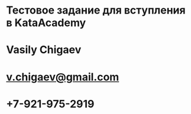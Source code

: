 # Тестовое задание для вступления в KataAcademy
# Vasily Chigaev
# v.chigaev@gmail.com
# +7-921-975-2919
